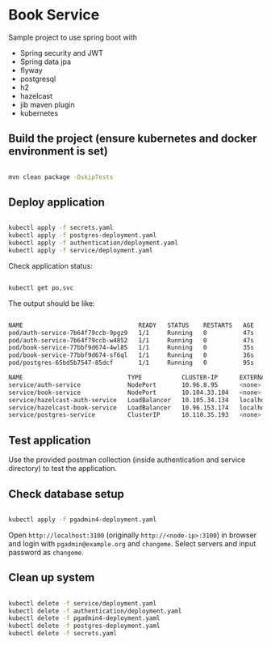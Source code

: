 # Book Service

Sample project to use spring boot with

- Spring security and JWT
- Spring data jpa
- flyway
- postgresql
- h2
- hazelcast
- jib maven plugin
- kubernetes

## Build the project (ensure kubernetes and docker environment is set)

```sh

mvn clean package -DskipTests

```

## Deploy application

```sh

kubectl apply -f secrets.yaml
kubectl apply -f postgres-deployment.yaml
kubectl apply -f authentication/deployment.yaml
kubectl apply -f service/deployment.yaml

```

Check application status:

```sh

kubectl get po,svc

```

The output should be like:

```sh

NAME                                READY   STATUS    RESTARTS   AGE
pod/auth-service-7b64f79ccb-9pgz9   1/1     Running   0          47s
pod/auth-service-7b64f79ccb-w4852   1/1     Running   0          47s
pod/book-service-77bbf9d674-4wl85   1/1     Running   0          35s
pod/book-service-77bbf9d674-sf6ql   1/1     Running   0          36s
pod/postgres-65bd5b7547-85dcf       1/1     Running   0          95s

NAME                             TYPE           CLUSTER-IP      EXTERNAL-IP   PORT(S)          AGE
service/auth-service             NodePort       10.96.8.95      <none>        80:31001/TCP     47s
service/book-service             NodePort       10.104.33.104   <none>        80:31002/TCP     36s
service/hazelcast-auth-service   LoadBalancer   10.105.34.134   localhost     5701:30835/TCP   47s
service/hazelcast-book-service   LoadBalancer   10.96.153.174   localhost     5701:30728/TCP   36s
service/postgres-service         ClusterIP      10.110.35.193   <none>        5432/TCP         95s

```

## Test application

Use the provided postman collection (inside authentication and service directory) to test the application.

## Check database setup

```sh

kubectl apply -f pgadmin4-deployment.yaml

```

Open `http://localhost:3100` (originally `http://<node-ip>:3100`) in browser and login with `pgadmin@example.org` and `changeme`. Select servers and input password as `changeme`.

## Clean up system

```sh

kubectl delete -f service/deployment.yaml
kubectl delete -f authentication/deployment.yaml
kubectl delete -f pgadmin4-deployment.yaml
kubectl delete -f postgres-deployment.yaml
kubectl delete -f secrets.yaml

```
